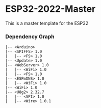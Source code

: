 # ESP32-2022-Master
This is a master template for the ESP32


### Dependency Graph
    |-- <Arduino>
    |-- <SPIFFS> 1.0
    |   |-- <FS> 1.0
    |-- <Update> 1.0
    |-- <WebServer> 1.0
    |   |-- <WiFi> 1.0
    |   |-- <FS> 1.0
    |-- <ESPmDNS> 1.0
    |   |-- <WiFi> 1.0
    |-- <WiFi> 1.0
    |-- <U8g2> 2.32.7
    |   |-- <SPI> 1.0
    |   |-- <Wire> 1.0.1